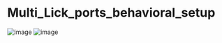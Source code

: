 # Multi_Lick_ports_behavioral_setup
![image](https://user-images.githubusercontent.com/108768731/177429389-20c332b3-79ba-40df-add1-b6dfd9114d2c.png)
![image](https://user-images.githubusercontent.com/108768731/177429402-2f26497b-cc40-4a3d-a691-5be78f09d6d5.png)

